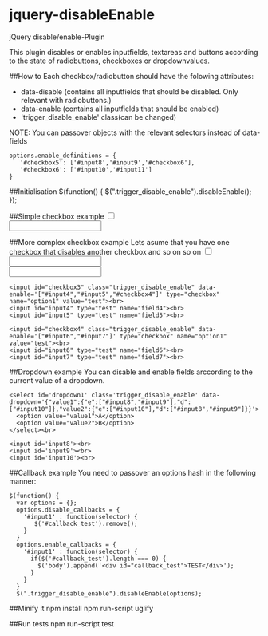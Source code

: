jquery-disableEnable
====================

 jQuery disable/enable-Plugin

 This plugin disables or enables inputfields, textareas and buttons
 according to the state of radiobuttons, checkboxes or dropdownvalues.


##How to
 Each checkbox/radiobutton should have the folowing attributes:
 - data-disable (contains all inputfields that should be disabled.
   Only relevant with radiobuttons.)
 - data-enable (contains all inputfields that should be enabled)
 - 'trigger_disable_enable' class(can be changed)

 NOTE: You can passover objects with the relevant selectors instead of data-fields

    options.enable_definitions = {
       '#checkbox5': ['#input8','#input9','#checkbox6'],
       '#checkbox6': ['#input10','#input11']
    }

##Initialisation
    $(function() {
      $(".trigger_disable_enable").disableEnable();
    });

##Simple checkbox example
    <input id="checkbox1" class="trigger_disable_enable" data-enable='["#input1"]' type="checkbox" name="option1" value="test"><br>
    <input id="input1" type="test" name="field1">

##More complex checkbox example
 Lets asume that you have one checkbox that disables another checkbox and so on so on
    <input id="checkbox2" class="trigger_disable_enable" data-enable='["#input2","#input3","#checkbox3"]' type="checkbox" name="option1" value="test"><br>
    <input id="input2" type="test" name="field2"><br>
    <input id="input3" type="test" name="field3"><br>

    <input id="checkbox3" class="trigger_disable_enable" data-enable='["#input4","#input5","#checkbox4"]' type="checkbox" name="option1" value="test"><br>
    <input id="input4" type="test" name="field4"><br>
    <input id="input5" type="test" name="field5"><br>

    <input id="checkbox4" class="trigger_disable_enable" data-enable='["#input6","#input7"]' type="checkbox" name="option1" value="test"><br>
    <input id="input6" type="test" name="field6"><br>
    <input id="input7" type="test" name="field7"><br>

##Dropdown example
 You can disable and enable fields arccording to the current value of a dropdown.

    <select id='dropdown1' class='trigger_disable_enable' data-dropdown='{"value1":{"e":["#input8","#input9"],"d":["#input10"]},"value2":{"e":["#input10"],"d":["#input8","#input9"]}}'>
      <option value="value1">A</option>
      <option value="value2">B</option>
    </select><br>

    <input id='input8'><br>
    <input id='input9'><br>
    <input id='input10'><br>

##Callback example
 You need to passover an options hash in the following manner:

    $(function() {
      var options = {};
      options.disable_callbacks = {
        '#input1' : function(selector) {
           $('#callback_test').remove();
        }
      }
      options.enable_callbacks = {
        '#input1' : function(selector) {
          if($('#callback_test').length === 0) {
            $('body').append('<div id="callback_test">TEST</div>');
          }
        }
      }
      $(".trigger_disable_enable").disableEnable(options);

##Minify it
    npm install
    npm run-script uglify

##Run tests
    npm run-script test
